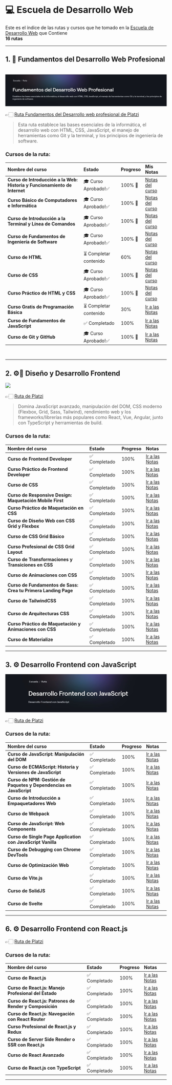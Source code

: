 # 💻 Escuela de Desarrollo Web

Este es el índice de las rutas y cursos que he tomado en la [Escuela de Desarrollo Web](https://platzi.com/escuela/web) que Contiene <br/> **16 rutas**

---

## 1. 🧱 Fundamentos del Desarrollo Web Profesional
  <br/>
<img src="../img/01-fundamentos.jpg"/>

👉🏻 [Ruta Fundamentos del Desarrollo web profesional de Platzi](https://platzi.com/ruta/intro-desarrollo-web)
  <br/>
  
> Esta ruta establece las bases esenciales de la informática, el desarrollo web con HTML, CSS, JavaScript, el manejo de herramientas como Git y la terminal, y los principios de ingeniería de software.

### Cursos de la ruta:

| Nombre del curso | Estado | Progreso | Mis Notas |
| :--- | :--- | :--- | :--- |
| **Curso de Introducción a la Web: Historia y Funcionamiento de Internet** | 🎓 Curso Aprobado!✅ | 100% 🔋 | [Notas del curso](./01-fundamentos-dwp/1-a-introduccion-web.md.md) |
| **Curso Básico de Computadores e Informática** | 🎓 Curso Aprobado!✅ | 100% 🔋 | [Notas del curso](./01-fundamentos-dwp/1-b-computadoras-informatica.md) |
| **Curso de Introducción a la Terminal y Línea de Comandos** | 🎓 Curso Aprobado!✅ | 100% 🔋 | [Notas del curso](./01-fundamentos-dwp/1-c-terminal.md) |
| **Curso de Fundamentos de Ingeniería de Software** | 🎓 Curso Aprobado!✅ | 100% 🔋 | [Notas del curso](./01-fundamentos-dwp/1-d-ing-software.md) |
| **Curso de HTML** | ⏳ Completar contenido | 60% | [Notas del curso](./01-fundamentos-dwp/1-e-html-2025.md) |
| **Curso de CSS** | 🎓 Curso Aprobado!✅ | 100% 🔋 | [Notas del curso](./01-fundamentos-dwp/1-f-css-2025.md) |
| **Curso Práctico de HTML y CSS** | 🎓 Curso Aprobado!✅ | 100% 🔋 | [Notas del curso](./01-fundamentos-dwp/1-g-html-css-practico.md) |
| **Curso Gratis de Programación Básica** | ⏳ Completar contenido | 30% | [Ir a las Notas](./01-fundamentos-dwp/1-h-programacion-basica.md) |
| **Curso de Fundamentos de JavaScript** | ✅ Completado | 100% | [Ir a las Notas](./01-fundamentos-dwp/1-i-fund-js.md) |
| **Curso de Git y GitHub** | 🎓 Curso Aprobado!✅ | 100% 🔋 | [Ir a las Notas](./01-fundamentos-dwp/1-j-git-github.md) |
  <br/>

---

## 2. ⚙️📐 Diseño y Desarrollo Frontend
<img src="../img/02-diseño-desarrollo.jpg"/>

👉🏻 [Ruta de Platzi](https://platzi.com/ruta/diseno-desarrollo-frontend)

> Domina JavaScript avanzado, manipulación del DOM, CSS moderno (Flexbox, Grid, Sass, Tailwind), rendimiento web y los frameworks/librerías más populares como React, Vue, Angular, junto con TypeScript y herramientas de build.

### Cursos de la ruta:

| Nombre del curso | Estado | Progreso | Notas |
| :--- | :--- | :--- | :--- |
| **Curso de Frontend Developer** | ✅ Completado | 100% | [Ir a las Notas](./Ruta-Frontend/Curso-de-JavaScript-Básico/README.md) |
| **Curso Práctico de Frontend Developer** | ✅ Completado | 100% | [Ir a las Notas](./Ruta-Frontend/Curso-de-JavaScript-Básico/README.md) |
| **Curso de CSS** | ✅ Completado | 100% | [Ir a las Notas](./Ruta-Frontend/Curso-de-JavaScript-Básico/README.md) |
| **Curso de Responsive Design: Maquetación Mobile First** | ✅ Completado | 100% | [Ir a las Notas](./Ruta-Frontend/Curso-de-JavaScript-Básico/README.md) |
| **Curso Práctico de Maquetación en CSS** | ✅ Completado | 100% | [Ir a las Notas](./Ruta-Frontend/Curso-de-JavaScript-Básico/README.md) |
| **Curso de Diseño Web con CSS Grid y Flexbox** | ✅ Completado | 100% | [Ir a las Notas](./Ruta-Frontend/Curso-de-JavaScript-Básico/README.md) |
| **Curso de CSS Grid Básico** | ✅ Completado | 100% | [Ir a las Notas](./Ruta-Frontend/Curso-de-JavaScript-Básico/README.md) |
| **Curso Profesional de CSS Grid Layout** | ✅ Completado | 100% | [Ir a las Notas](./Ruta-Frontend/Curso-de-JavaScript-Básico/README.md) |
| **Curso de Transformaciones y Transiciones en CSS** | ✅ Completado | 100% | [Ir a las Notas](./Ruta-Frontend/Curso-de-JavaScript-Básico/README.md) |
| **Curso de Animaciones con CSS** | ✅ Completado | 100% | [Ir a las Notas](./Ruta-Frontend/Curso-de-JavaScript-Básico/README.md) |
| **Curso de Fundamentos de Sass: Crea tu Primera Landing Page** | ✅ Completado | 100% | [Ir a las Notas](./Ruta-Frontend/Curso-de-JavaScript-Básico/README.md) |
| **Curso de TailwindCSS** | ✅ Completado | 100% | [Ir a las Notas](./Ruta-Frontend/Curso-de-JavaScript-Básico/README.md) |
| **Curso de Arquitecturas CSS** | ✅ Completado | 100% | [Ir a las Notas](./Ruta-Frontend/Curso-de-JavaScript-Básico/README.md) |
| **Curso Práctico de Maquetación y Animaciones con CSS** | ✅ Completado | 100% | [Ir a las Notas](./Ruta-Frontend/Curso-de-JavaScript-Básico/README.md) |
| **Curso de Materialize** | ✅ Completado | 100% | [Ir a las Notas](./Ruta-Frontend/Curso-de-JavaScript-Básico/README.md) |

---

## 3. ⚙️ Desarrollo Frontend con JavaScript
<img src="../img/03-desarrollo-js.jpg"/>

👉🏻 [Ruta de Platzi](https://platzi.com/ruta/desarollo-frontend-con-javascript)
### Cursos de la ruta:

| Nombre del curso | Estado | Progreso | Notas |
| :--- | :--- | :--- | :--- |
| **Curso de JavaScript: Manipulación del DOM** | ✅ Completado | 100% | [Ir a las Notas](./Ruta-Frontend/Curso-de-JavaScript-Básico/README.md) |
| **Curso de ECMAScript: Historia y Versiones de JavaScript** | ✅ Completado | 100% | [Ir a las Notas](./Ruta-Frontend/Curso-de-JavaScript-Básico/README.md) |
| **Curso de NPM: Gestión de Paquetes y Dependencias en JavaScript** | ✅ Completado | 100% | [Ir a las Notas](./Ruta-Frontend/Curso-de-JavaScript-Básico/README.md) |
| **Curso de Introducción a Empaquetadores Web** | ✅ Completado | 100% | [Ir a las Notas](./Ruta-Frontend/Curso-de-JavaScript-Básico/README.md) |
| **Curso de Webpack** | ✅ Completado | 100% | [Ir a las Notas](./Ruta-Frontend/Curso-de-JavaScript-Básico/README.md) |
| **Curso de JavaScript: Web Components** | ✅ Completado | 100% | [Ir a las Notas](./Ruta-Frontend/Curso-de-JavaScript-Básico/README.md) |
| **Curso de Single Page Application con JavaScript Vanilla** | ✅ Completado | 100% | [Ir a las Notas](./Ruta-Frontend/Curso-de-JavaScript-Básico/README.md) |
| **Curso de Debugging con Chrome DevTools** | ✅ Completado | 100% | [Ir a las Notas](./Ruta-Frontend/Curso-de-JavaScript-Básico/README.md) |
| **Curso de Optimización Web** | ✅ Completado | 100% | [Ir a las Notas](./Ruta-Frontend/Curso-de-JavaScript-Básico/README.md) |
| **Curso de Vite.js** | ✅ Completado | 100% | [Ir a las Notas](./Ruta-Frontend/Curso-de-JavaScript-Básico/README.md) |
| **Curso de SolidJS** | ✅ Completado | 100% | [Ir a las Notas](./Ruta-Frontend/Curso-de-JavaScript-Básico/README.md) |
| **Curso de Svelte** | ✅ Completado | 100% | [Ir a las Notas](./Ruta-Frontend/Curso-de-JavaScript-Básico/README.md) |

---

## 6. ⚙️ Desarrollo Frontend con React.js
👉🏻 [Ruta de Platzi](https://platzi.com/ruta/desarrollo-frontend-react-js)
### Cursos de la ruta:

| Nombre del curso | Estado | Progreso | Notas |
| :--- | :--- | :--- | :--- |
| **Curso de React.js** | ✅ Completado | 100% | [Ir a las Notas](./Ruta-Frontend/Curso-de-JavaScript-Básico/README.md) |
| **Curso de React.js: Manejo Profesional del Estado** | ✅ Completado | 100% | [Ir a las Notas](./Ruta-Frontend/Curso-de-JavaScript-Básico/README.md) |
| **Curso de React.js: Patrones de Render y Composición** | ✅ Completado | 100% | [Ir a las Notas](./Ruta-Frontend/Curso-de-JavaScript-Básico/README.md) |
| **Curso de React.js: Navegación con React Router** | ✅ Completado | 100% | [Ir a las Notas](./Ruta-Frontend/Curso-de-JavaScript-Básico/README.md) |
| **Curso Profesional de React.js y Redux** | ✅ Completado | 100% | [Ir a las Notas](./Ruta-Frontend/Curso-de-JavaScript-Básico/README.md) |
| **Curso de Server Side Render o SSR con React.js** | ✅ Completado | 100% | [Ir a las Notas](./Ruta-Frontend/Curso-de-JavaScript-Básico/README.md) |
| **Curso de React Avanzado** | ✅ Completado | 100% | [Ir a las Notas](./Ruta-Frontend/Curso-de-JavaScript-Básico/README.md) |
| **Curso de React.js con TypeScript** | ✅ Completado | 100% | [Ir a las Notas](./Ruta-Frontend/Curso-de-JavaScript-Básico/README.md) |

---